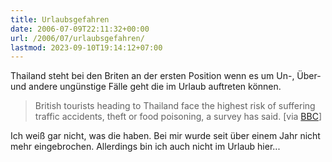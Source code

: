 ```yaml
---
title: Urlaubsgefahren
date: 2006-07-09T22:11:32+00:00
url: /2006/07/urlaubsgefahren/
lastmod: 2023-09-10T19:14:12+07:00
---
```

Thailand steht bei den Briten an der ersten Position wenn es um Un-, Über- und andere ungünstige Fälle geht die im Urlaub auftreten können.

> British tourists heading to Thailand face the highest risk of suffering traffic accidents, theft or food poisoning, a survey has said. [via [BBC][1]]

Ich weiß gar nicht, was die haben. Bei mir wurde seit über einem Jahr nicht mehr eingebrochen. Allerdings bin ich auch nicht im Urlaub hier...

 [1]: http://news.bbc.co.uk/2/hi/uk_news/5163754.stm
